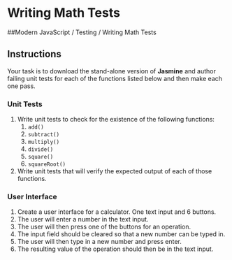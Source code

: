 # Writing Math Tests
##Modern JavaScript / Testing / Writing Math Tests 

## Instructions

Your task is to download the stand-alone version of **Jasmine** and author failing unit tests for each of the functions listed below and then make each one pass.

### Unit Tests

1. Write unit tests to check for the existence of the following functions:
    1. `add()`
    1. `subtract()`
    1. `multiply()`
    1. `divide()`
    1. `square()`
    1. `squareRoot()`
1. Write unit tests that will verify the expected output of each of those functions.

### User Interface

1. Create a user interface for a calculator. One text input and 6 buttons.
1. The user will enter a number in the text input.
1. The user will then press one of the buttons for an operation.
1. The input field should be cleared so that a new number can be typed in.
1. The user will then type in a new number and press enter.
1. The resulting value of the operation should then be in the text input.
